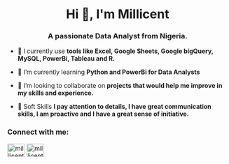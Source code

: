 <h1 align="center">Hi 👋, I'm Millicent</h1>
<h3 align="center">A passionate Data Analyst from Nigeria.</h3>

- 🔭 I currently use **tools like Excel, Google Sheets, Google bigQuery, MySQL, PowerBi, Tableau and R.**

- 🌱 I’m currently learning **Python and PowerBi for Data Analysts**

- 👯 I’m looking to collaborate on **projects that would help me improve in my skills and experience.**

- 🤝 Soft Skills **I pay attention to details, I have great communication skills, I am proactive and I have a great sense of initiative.**

<h3 align="left">Connect with me:</h3>
<p align="left">
<a href="https://twitter.com/millicentlily" target="blank"><img align="center" src="https://raw.githubusercontent.com/rahuldkjain/github-profile-readme-generator/master/src/images/icons/Social/twitter.svg" alt="millicentlily" height="30" width="40" /></a>
<a href="https://linkedin.com/in/millicent ofobuike" target="blank"><img align="center" src="https://raw.githubusercontent.com/rahuldkjain/github-profile-readme-generator/master/src/images/icons/Social/linked-in-alt.svg" alt="millicent ofobuike" height="30" width="40" /></a>
</p>

